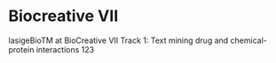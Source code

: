# Biocreative VII
lasigeBioTM at BioCreative VII Track 1: Text mining drug and chemical-protein interactions
123
